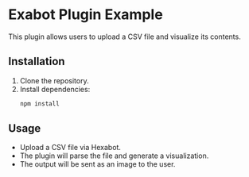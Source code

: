 # Exabot Plugin Example

This plugin allows users to upload a CSV file and visualize its contents.

## Installation
1. Clone the repository.
2. Install dependencies:
   ```bash
   npm install
   ```

## Usage
- Upload a CSV file via Hexabot.
- The plugin will parse the file and generate a visualization.
- The output will be sent as an image to the user.
